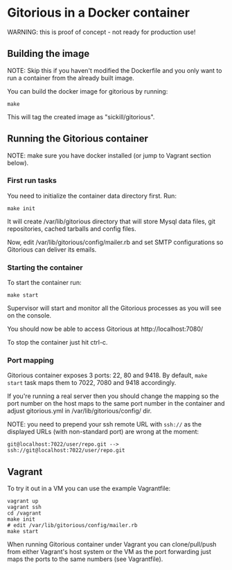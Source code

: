 # Gitorious in a Docker container

WARNING: this is proof of concept - not ready for production use!

## Building the image

NOTE: Skip this if you haven't modified the Dockerfile and you only want to run
a container from the already built image.

You can build the docker image for gitorious by running:

    make

This will tag the created image as "sickill/gitorious".

## Running the Gitorious container

NOTE: make sure you have docker installed (or jump to Vagrant section below).

### First run tasks

You need to initialize the container data directory first. Run:

    make init

It will create /var/lib/gitorious directory that will store Mysql data files,
git repositories, cached tarballs and config files.

Now, edit /var/lib/gitorious/config/mailer.rb and set SMTP configurations
so Gitorious can deliver its emails.

### Starting the container

To start the container run:

    make start

Supervisor will start and monitor all the Gitorious processes as you will see
on the console.

You should now be able to access Gitorious at http://localhost:7080/

To stop the container just hit ctrl-c.

### Port mapping

Gitorious container exposes 3 ports: 22, 80 and 9418. By default, `make start`
task maps them to 7022, 7080 and 9418 accordingly.

If you're running a real server then you should change the mapping so the port
number on the host maps to the same port number in the container and adjust
gitorious.yml in /var/lib/gitorious/config/ dir.

NOTE: you need to prepend your ssh remote URL with `ssh://` as the displayed
URLs (with non-standard port) are wrong at the moment:

    git@localhost:7022/user/repo.git --> ssh://git@localhost:7022/user/repo.git

## Vagrant

To try it out in a VM you can use the example Vagrantfile:

    vagrant up
    vagrant ssh
    cd /vagrant
    make init
    # edit /var/lib/gitorious/config/mailer.rb
    make start

When running Gitorious container under Vagrant you can clone/pull/push from
either Vagrant's host system or the VM as the port forwarding just maps the
ports to the same numbers (see Vagrantfile).
